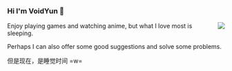 ### Hi I'm VoidYun 👋

<img src="https://github-readme-stats.vercel.app/api?username=VoidYun&hide=stars&show_icons=true&hide_title=true" align="right"/>

Enjoy playing games and watching anime, but what I love most is sleeping.

Perhaps I can also offer some good suggestions and solve some problems.

但是现在，是睡觉时间 =w=

<!--
- Read my [Blog](#) to learn more about me
- Talk with me by [Email](mailto:#) or [Telegram](#)
- Follow me on [Twitter](#) [bilibili](#) or [Telegram channel](#)
-->
